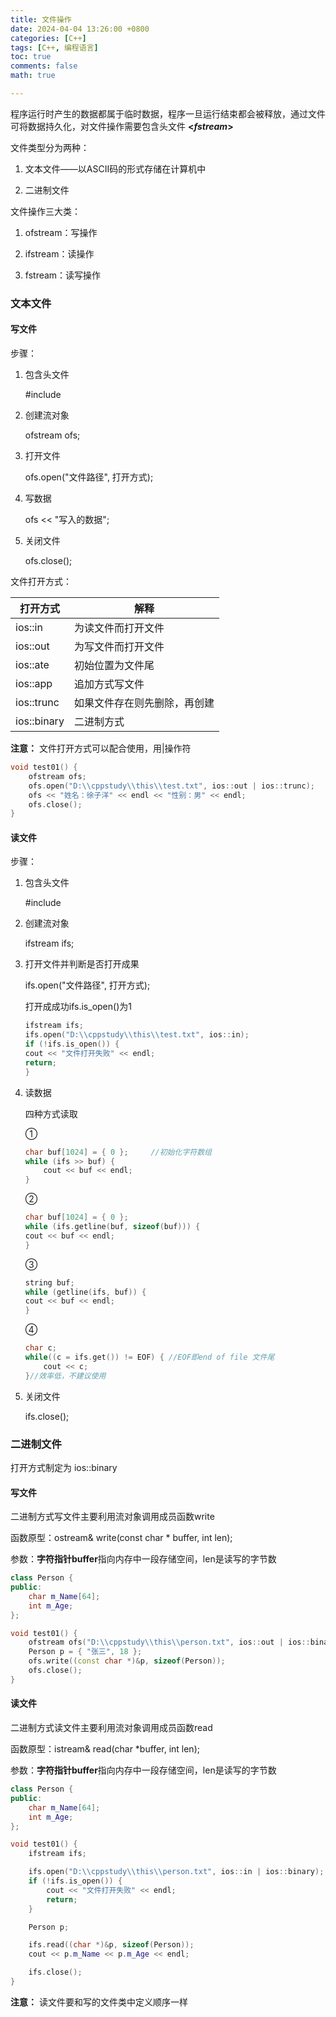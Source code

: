```yaml
---
title: 文件操作
date: 2024-04-04 13:26:00 +0800
categories: [C++]
tags: [C++, 编程语言]
toc: true 
comments: false
math: true

---
```


程序运行时产生的数据都属于临时数据，程序一旦运行结束都会被释放，通过文件可将数据持久化，对文件操作需要包含头文件 **<*fstream*>**

文件类型分为两种：

1. 文本文件——以ASCII码的形式存储在计算机中

2. 二进制文件

文件操作三大类：

1. ofstream：写操作

2. ifstream：读操作

3. fstream：读写操作

### 文本文件

#### 写文件

步骤：

1. 包含头文件
   
   #include

2. 创建流对象
   
   ofstream ofs;

3. 打开文件
   
   ofs.open("文件路径", 打开方式);

4. 写数据
   
   ofs << "写入的数据";

5. 关闭文件
   
   ofs.close();

文件打开方式：

| 打开方式        | 解释             |
| ----------- | -------------- |
| ios::in     | 为读文件而打开文件      |
| ios::out    | 为写文件而打开文件      |
| ios::ate    | 初始位置为文件尾       |
| ios::app    | 追加方式写文件        |
| ios::trunc  | 如果文件存在则先删除，再创建 |
| ios::binary | 二进制方式          |

**注意：** 文件打开方式可以配合使用，用|操作符

```cpp
void test01() {
    ofstream ofs;
    ofs.open("D:\\cppstudy\\this\\test.txt", ios::out | ios::trunc);
    ofs << "姓名：徐子洋" << endl << "性别：男" << endl;
    ofs.close();
}
```

#### 读文件

步骤：

1. 包含头文件
   
   #include

2. 创建流对象
   
   ifstream ifs;

3. 打开文件并判断是否打开成果
   
   ifs.open("文件路径", 打开方式);
   
   打开成成功ifs.is_open()为1
   
   ```cpp
   ifstream ifs;
   ifs.open("D:\\cppstudy\\this\\test.txt", ios::in);
   if (!ifs.is_open()) {
   cout << "文件打开失败" << endl;
   return;
   }
   ```

4. 读数据
   
   四种方式读取
   
   ①
   
   ```cpp
   char buf[1024] = { 0 };     //初始化字符数组
   while (ifs >> buf) {
       cout << buf << endl;
   }
   ```
   
   ②
   
   ```cpp
   char buf[1024] = { 0 };
   while (ifs.getline(buf, sizeof(buf))) {
   cout << buf << endl;
   }
   ```
   
   ③
   
   ```cpp
   string buf;
   while (getline(ifs, buf)) {
   cout << buf << endl;
   }
   ```
   
   ④
   
   ```cpp
   char c;
   while((c = ifs.get()) != EOF) { //EOF即end of file 文件尾
       cout << c;
   }//效率低，不建议使用
   ```

5. 关闭文件
   
   ifs.close();

### 二进制文件

打开方式制定为 ios::binary

#### 写文件

二进制方式写文件主要利用流对象调用成员函数write

函数原型：ostream& write(const char * buffer, int len);

参数：**字符指针buffer**指向内存中一段存储空间，len是读写的字节数

```cpp
class Person {
public:
    char m_Name[64];
    int m_Age;
};

void test01() {
    ofstream ofs("D:\\cppstudy\\this\\person.txt", ios::out | ios::binary);
    Person p = { "张三", 18 };
    ofs.write((const char *)&p, sizeof(Person));
    ofs.close();
}
```

#### 读文件

二进制方式读文件主要利用流对象调用成员函数read

函数原型：istream& read(char *buffer, int len);

参数：**字符指针buffer**指向内存中一段存储空间，len是读写的字节数

```cpp
class Person {
public:
    char m_Name[64];
    int m_Age;
};

void test01() {
    ifstream ifs;

    ifs.open("D:\\cppstudy\\this\\person.txt", ios::in | ios::binary);
    if (!ifs.is_open()) {
        cout << "文件打开失败" << endl;
        return;
    }

    Person p;

    ifs.read((char *)&p, sizeof(Person));
    cout << p.m_Name << p.m_Age << endl;

    ifs.close();
}
```

**注意：** 读文件要和写的文件类中定义顺序一样
